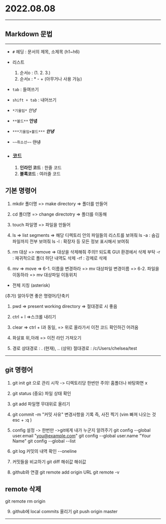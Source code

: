 # **2022.08.08**
---

## Markdown 문법
---
- `#` 헤딩 : 문서의 제목, 소제목 (h1~h6)
- 리스트
    1. 순서o : (1. 2. 3.)
    2. 순서x : * - + (아무거나 사용 가능)

- `tab` : 들여쓰기
- `shift + tab` : 내어쓰기
- `*기울임*` *안녕*
- `**볼드**` **안녕**
- `***기울임+볼드***` ***안녕***
- `~~취소선~~` ~~안녕~~

- ### 코드
    1. **인라인 코드** : 한줄 코드
    2. **블록코드** : 여러줄 코드

## **기본 명령어**

1. mkdir 폴더명
=> make directory
=> 폴더를 만들어

2. cd 폴더명
=> change directotry
=> 폴더를 이동해

3. touch 파일명
=> 파일을 만들어

4. ls
=> list segments
=> 해당 디렉토리 안의 파일들의 리스트를 보여줘
ls -a : 숨김파일까지 전부 보여줘
ls -l : 확장자 등 모든 정보 표시해서 보여줘

5. rm 대상
=> remove
=> 대상을 삭제해줘
주의!! 되도록 GUI 환경에서 삭제 부탁
-r : 재귀적으로 폴더 하단 내역도 삭제
-rf : 강제로 삭제

6. mv
=> move
=> 6-1. 이름을 변경하라
=> mv 대상파일 변경이름
=> 6-2. 파일을 이동하라
=> mv 대상파일 이동위치
* 전체 지칭 (asterisk)

(추가) 알아두면 좋은 명령어/단축키
1. pwd
=> present working directory
=> 절대경로 시 좋음

2. ctrl + l
=>스크롤 내리기

3. clear
=> ctrl + l과 동일,
=> 위로 올라가서 이전 코드 확인하긴 어려움

4. 화살표 위,아래
=> 이전 라인 가져오기

5. 경로
상대경로 : . (현재), .. (상위)
절대경로 : /c/Users/chelsea/test

---

## **git 명령어**

1. git init
git 으로 관리 시작
-> 디렉토리당 한번만
주의! 홈폴더나 바탕화면 x

2. git status (중요)
파일 상태 확인

3. git add 파일명
무대위로 올리기

4. git commit -m "커밋 사유"
변경사항을 기록
즉, 사진 찍기
(vim 빠져 나오는 것 esc + :q )

5. config 설정 
-> 한번만
->git에게 내가 누군지 알려주기 
git config --global user.email "you@example.com"
git config --global user.name "Your Name"
git config --global --list

6. git log
커밋의 내역 확인
--oneline

7. 커밋들을 비교하기
git diff 해쉬값 해쉬값

8. github와 연결
git remote add origin URL
git remote -v

## **remote 삭제**
git remote rm origin

9. github에 local commits 올리기
git push origin master


---

